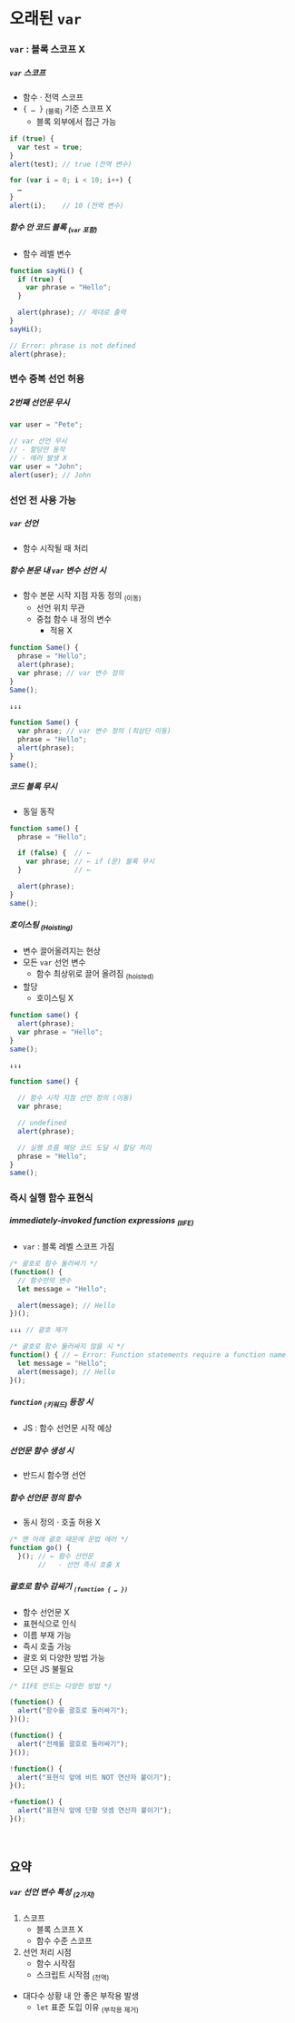오래된 `var`
====

### `var` : 블록 스코프 X

##### `var` 스코프
- 함수 · 전역 스코프
- `{ … }` <sub>(블록)</sub> 기준 스코프 X
  - 블록 외부에서 접근 가능
```javascript
if (true) {
  var test = true;
}
alert(test); // true (전역 변수)

for (var i = 0; i < 10; i++) {
  …
}
alert(i);    // 10 (전역 변수)
```

##### 함수 안 코드 블록 <sub>(`var` 포함)</sub>
- 함수 레벨 변수
```javascript
function sayHi() {
  if (true) {
    var phrase = "Hello";
  }

  alert(phrase); // 제대로 출력
}
sayHi();

// Error: phrase is not defined
alert(phrase);
```

### 변수 중복 선언 허용

##### 2번째 선언문 무시
```javascript
var user = "Pete";

// var 선언 무시
// - 할당만 동작
// - 에러 발생 X
var user = "John";
alert(user); // John
```

### 선언 전 사용 가능

##### `var` 선언
- 함수 시작될 때 처리

##### 함수 본문 내 `var` 변수 선언 시
- 함수 본문 시작 지점 자동 정의 <sub>(이동)</sub>
  - 선언 위치 무관
  - 중첩 함수 내 정의 변수
    - 적용 X
```javascript
function Same() {
  phrase = "Hello";
  alert(phrase);
  var phrase; // var 변수 정의
}
Same();

↓↓↓

function Same() {
  var phrase; // var 변수 정의 (최상단 이동)
  phrase = "Hello";
  alert(phrase);
}
same();
```

##### 코드 블록 무시
- 동일 동작
```javascript
function same() {
  phrase = "Hello";

  if (false) {  // ←
    var phrase; // ← if (문) 블록 무시
  }             // ←

  alert(phrase);
}
same();
```

##### 호이스팅 <sub>(Hoisting)</sub>
- 변수 끌어올려지는 현상
- 모든 `var` 선언 변수
  - 함수 최상위로 끌어 올려짐 <sub>(hoisted)</sub>
- 할당
  - 호이스팅 X
```javascript
function same() {
  alert(phrase);
  var phrase = "Hello";
}
same();

↓↓↓

function same() {

  // 함수 시작 지점 선언 정의 (이동)
  var phrase;

  // undefined
  alert(phrase);

  // 실행 흐름 해당 코드 도달 시 할당 처리
  phrase = "Hello";
}
same();
```

### 즉시 실행 함수 표현식

##### immediately-invoked function expressions <sub>(IIFE)</sub>
- `var` : 블록 레벨 스코프 가짐
```javascript
/* 괄호로 함수 둘러싸기 */
(function() {
  // 함수만의 변수
  let message = "Hello";

  alert(message); // Hello
})();

↓↓↓ // 괄호 제거

/* 괄호로 함수 둘러싸지 않을 시 */
function() { // ← Error: Function statements require a function name
  let message = "Hello";
  alert(message); // Hello
}();
```

##### `function` <sub>(키워드)</sub> 등장 시
- JS : 함수 선언문 시작 예상

##### 선언문 함수 생성 시
- 반드시 함수명 선언

##### 함수 선언문 정의 함수
- 동시 정의 · 호출 허용 X
```javascript
/* 맨 아래 괄호 때문에 문법 에러 */
function go() {
  }(); // ← 함수 선언문
       //   - 선언 즉시 호출 X
```

##### 괄호로 함수 감싸기 <sub>`(function { … })`</sub>
- 함수 선언문 X
- 표현식으로 인식
- 이름 부재 가능
- 즉시 호출 가능
- 괄호 외 다양한 방법 가능
- 모던 JS 불필요
```javascript
/* IIFE 만드는 다양한 방법 */

(function() {
  alert("함수를 괄호로 둘러싸기");
})();

(function() {
  alert("전체를 괄호로 둘러싸기");
}());

!function() {
  alert("표현식 앞에 비트 NOT 연산자 붙이기");
}();

+function() {
  alert("표현식 앞에 단항 덧셈 연산자 붙이기");
}();
```

<br />

## 요약

##### `var` 선언 변수 특성 <sub>(2가지)</sub>
1. 스코프
    - 블록 스코프 X
    - 함수 수준 스코프
2. 선언 처리 시점
    - 함수 시작점
    - 스크립트 시작점 <sub>(전역)</sub>
- 대다수 상황 내 안 좋은 부작용 발생
  - `let` 표준 도입 이유 <sub>(부작용 제거)</sub>
